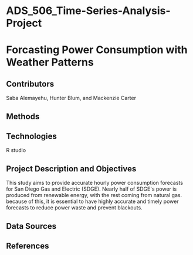 # ADS_506_Time-Series-Analysis-Project
# Forcasting Power Consumption with Weather Patterns
## Contributors
Saba Alemayehu, Hunter Blum, and Mackenzie Carter
## Methods 
## Technologies
R studio
## Project Description and Objectives 
This study aims to provide accurate hourly power consumption forecasts
for San Diego Gas and Electric (SDGE). Nearly half of SDGE's power is produced from renewable energy, with the rest coming from natural gas. because of this, it is essential to have highly accurate and timely power forecasts to reduce power waste and prevent blackouts.
## Data Sources
## References
